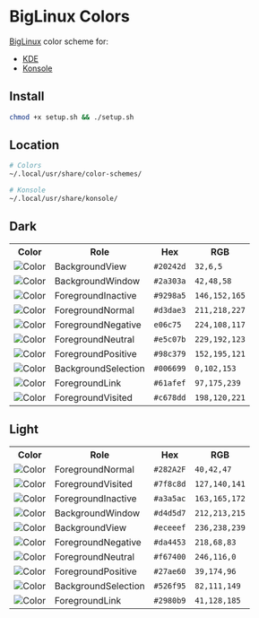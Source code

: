 # BigLinux Colors

[BigLinux](https://www.biglinux.com.br) color scheme for:

- [KDE](/kde/README.md)
- [Konsole](/konsole/README.md)

## Install

```sh
chmod +x setup.sh && ./setup.sh
```

## Location

```sh
# Colors
~/.local/usr/share/color-schemes/

# Konsole
~/.local/usr/share/konsole/
```

## Dark

<table>
  <tr>
    <th>Color</th>
    <th>Role</th>
    <th>Hex</th>
    <th>RGB</th>
  </tr>
  <tr>
    <td><img src="https://fakeimg.pl/32x32/20242d/?text=+" alt="Color"></td>
    <td>BackgroundView</td>
    <td><code>#20242d</code></td>
    <td><code>32,6,5</code></td>
  </tr>
  <tr>
    <td><img src="https://fakeimg.pl/32x32/2a303a/?text=+" alt="Color"></td>
    <td>BackgroundWindow</td>
    <td><code>#2a303a</code></td>
    <td><code>42,48,58</code></td>
  </tr>
  <tr>
    <td><img src="https://fakeimg.pl/32x32/9298a5/?text=+" alt="Color"></td>
    <td>ForegroundInactive</td>
    <td><code>#9298a5</code></td>
    <td><code>146,152,165</code></td>
  </tr>
  <tr>
    <td><img src="https://fakeimg.pl/32x32/d3dae3/?text=+" alt="Color"></td>
    <td>ForegroundNormal</td>
    <td><code>#d3dae3</code></td>
    <td><code>211,218,227</code></td>
  </tr>
  <tr>
    <td><img src="https://fakeimg.pl/32x32/e06c75/?text=+" alt="Color"></td>
    <td>ForegroundNegative</td>
    <td><code>e06c75</code></td>
    <td><code>224,108,117</code></td>
  </tr>
  <tr>
    <td><img src="https://fakeimg.pl/32x32/e5c07b/?text=+" alt="Color"></td>
    <td>ForegroundNeutral</td>
    <td><code>#e5c07b</code></td>
    <td><code>229,192,123</code></td>
  </tr>
  <tr>
    <td><img src="https://fakeimg.pl/32x32/98c379/?text=+" alt="Color"></td>
    <td>ForegroundPositive</td>
    <td><code>#98c379</code></td>
    <td><code>152,195,121</code></td>
  </tr>
  <tr>
    <td><img src="https://fakeimg.pl/32x32/006699/?text=+" alt="Color"></td>
    <td>BackgroundSelection</td>
    <td><code>#006699</code></td>
    <td><code>0,102,153</code></td>
  </tr>
  <tr>
    <td><img src="https://fakeimg.pl/32x32/61afef/?text=+" alt="Color"></td>
    <td>ForegroundLink</td>
    <td><code>#61afef</code></td>
    <td><code>97,175,239</code></td>
  </tr>
  <tr>
    <td><img src="https://fakeimg.pl/32x32/c678dd/?text=+" alt="Color"></td>
    <td>ForegroundVisited</td>
    <td><code>#c678dd</code></td>
    <td><code>198,120,221</code></td>
  </tr>
</table>

## Light

<table>
  <tr>
    <th>Color</th>
    <th>Role</th>
    <th>Hex</th>
    <th>RGB</th>
  </tr>
  <tr>
    <td><img src="https://fakeimg.pl/32x32/282a2f/?text=+" alt="Color"></td>
    <td>ForegroundNormal</td>
    <td><code>#282A2F</code></td>
    <td><code>40,42,47</code></td>
  </tr>
  <tr>
    <td><img src="https://fakeimg.pl/32x32/7f8c8d/?text=+" alt="Color"></td>
    <td>ForegroundVisited</td>
    <td><code>#7f8c8d</code></td>
    <td><code>127,140,141</code></td>
  </tr>
  <tr>
    <td><img src="https://fakeimg.pl/32x32/a3a5ac/?text=+" alt="Color"></td>
    <td>ForegroundInactive</td>
    <td><code>#a3a5ac</code></td>
    <td><code>163,165,172</code></td>
  </tr>
  <tr>
    <td><img src="https://fakeimg.pl/32x32/d4d5d7/?text=+" alt="Color"></td>
    <td>BackgroundWindow</td>
    <td><code>#d4d5d7</code></td>
    <td><code>212,213,215</code></td>
  </tr>
  <tr>
    <td><img src="https://fakeimg.pl/32x32/eceeef/?text=+" alt="Color"></td>
    <td>BackgroundView</td>
    <td><code>#eceeef</code></td>
    <td><code>236,238,239</code></td>
  </tr>
  <tr>
    <td><img src="https://fakeimg.pl/32x32/da4453/?text=+" alt="Color"></td>
    <td>ForegroundNegative</td>
    <td><code>#da4453</code></td>
    <td><code>218,68,83</code></td>
  </tr>
  <tr>
    <td><img src="https://fakeimg.pl/32x32/f67400/?text=+" alt="Color"></td>
    <td>ForegroundNeutral</td>
    <td><code>#f67400</code></td>
    <td><code>246,116,0</code></td>
  </tr>
  <tr>
    <td><img src="https://fakeimg.pl/32x32/27ae60/?text=+" alt="Color"></td>
    <td>ForegroundPositive</td>
    <td><code>#27ae60</code></td>
    <td><code>39,174,96</code></td>
  </tr>
  <tr>
    <td><img src="https://fakeimg.pl/32x32/526f95/?text=+" alt="Color"></td>
    <td>BackgroundSelection</td>
    <td><code>#526f95</code></td>
    <td><code>82,111,149</code></td>
  </tr>
  <tr>
    <td><img src="https://fakeimg.pl/32x32/2980b9/?text=+" alt="Color"></td>
    <td>ForegroundLink</td>
    <td><code>#2980b9</code></td>
    <td><code>41,128,185</code></td>
  </tr>
</table>